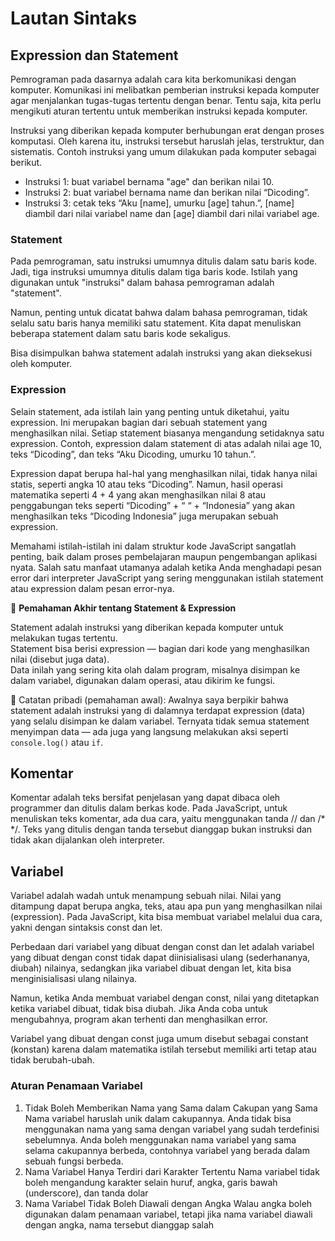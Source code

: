 # Lautan Sintaks

## Expression dan Statement

Pemrograman pada dasarnya adalah cara kita berkomunikasi dengan komputer. Komunikasi ini melibatkan pemberian instruksi kepada komputer agar menjalankan tugas-tugas tertentu dengan benar. Tentu saja, kita perlu mengikuti aturan tertentu untuk memberikan instruksi kepada komputer.

Instruksi yang diberikan kepada komputer berhubungan erat dengan proses komputasi. Oleh karena itu, instruksi tersebut haruslah jelas, terstruktur, dan sistematis. Contoh instruksi yang umum dilakukan pada komputer sebagai berikut.

- Instruksi 1: buat variabel bernama "age" dan berikan nilai 10.
- Instruksi 2: buat variabel bernama name dan berikan nilai “Dicoding”.
- Instruksi 3: cetak teks “Aku [name], umurku [age] tahun.”, [name] diambil dari nilai variabel name dan [age] diambil dari nilai variabel age.

### Statement

Pada pemrograman, satu instruksi umumnya ditulis dalam satu baris kode. Jadi, tiga instruksi umumnya ditulis dalam tiga baris kode. Istilah yang digunakan untuk "instruksi" dalam bahasa pemrograman adalah "statement".

Namun, penting untuk dicatat bahwa dalam bahasa pemrograman, tidak selalu satu baris hanya memiliki satu statement. Kita dapat menuliskan beberapa statement dalam satu baris kode sekaligus.

Bisa disimpulkan bahwa statement adalah instruksi yang akan dieksekusi oleh komputer.

### Expression

Selain statement, ada istilah lain yang penting untuk diketahui, yaitu expression. Ini merupakan bagian dari sebuah statement yang menghasilkan nilai. Setiap statement biasanya mengandung setidaknya satu expression. Contoh, expression dalam statement di atas adalah nilai age 10, teks “Dicoding”, dan teks “Aku Dicoding, umurku 10 tahun.”.

Expression dapat berupa hal-hal yang menghasilkan nilai, tidak hanya nilai statis, seperti angka 10 atau teks “Dicoding”. Namun, hasil operasi matematika seperti 4 + 4 yang akan menghasilkan nilai 8 atau penggabungan teks seperti “Dicoding” + “ “ + “Indonesia” yang akan menghasilkan teks “Dicoding Indonesia” juga merupakan sebuah expression.

Memahami istilah-istilah ini dalam struktur kode JavaScript sangatlah penting, baik dalam proses pembelajaran maupun pengembangan aplikasi nyata. Salah satu manfaat utamanya adalah ketika Anda menghadapi pesan error dari interpreter JavaScript yang sering menggunakan istilah statement atau expression dalam pesan error-nya.

📌 **Pemahaman Akhir tentang Statement & Expression**

Statement adalah instruksi yang diberikan kepada komputer untuk melakukan tugas tertentu.  
Statement bisa berisi expression — bagian dari kode yang menghasilkan nilai (disebut juga data).  
Data inilah yang sering kita olah dalam program, misalnya disimpan ke dalam variabel, digunakan dalam operasi, atau dikirim ke fungsi.

💬 Catatan pribadi (pemahaman awal):
Awalnya saya berpikir bahwa statement adalah instruksi yang di dalamnya terdapat expression (data) yang selalu disimpan ke dalam variabel. Ternyata tidak semua statement menyimpan data — ada juga yang langsung melakukan aksi seperti `console.log()` atau `if`.

## Komentar

Komentar adalah teks bersifat penjelasan yang dapat dibaca oleh programmer dan ditulis dalam berkas kode. Pada JavaScript, untuk menuliskan teks komentar, ada dua cara, yaitu menggunakan tanda // dan /\* \*/. Teks yang ditulis dengan tanda tersebut dianggap bukan instruksi dan tidak akan dijalankan oleh interpreter.

## Variabel

Variabel adalah wadah untuk menampung sebuah nilai. Nilai yang ditampung dapat berupa angka, teks, atau apa pun yang menghasilkan nilai (expression). Pada JavaScript, kita bisa membuat variabel melalui dua cara, yakni dengan sintaksis const dan let.

Perbedaan dari variabel yang dibuat dengan const dan let adalah variabel yang dibuat dengan const tidak dapat diinisialisasi ulang (sederhananya, diubah) nilainya, sedangkan jika variabel dibuat dengan let, kita bisa menginisialisasi ulang nilainya.

Namun, ketika Anda membuat variabel dengan const, nilai yang ditetapkan ketika variabel dibuat, tidak bisa diubah. Jika Anda coba untuk mengubahnya, program akan terhenti dan menghasilkan error.

Variabel yang dibuat dengan const juga umum disebut sebagai constant (konstan) karena dalam matematika istilah tersebut memiliki arti tetap atau tidak berubah-ubah.

### Aturan Penamaan Variabel

1. Tidak Boleh Memberikan Nama yang Sama dalam Cakupan yang Sama
   Nama variabel haruslah unik dalam cakupannya. Anda tidak bisa menggunakan nama yang sama dengan variabel yang sudah terdefinisi sebelumnya. Anda boleh menggunakan nama variabel yang sama selama cakupannya berbeda, contohnya variabel yang berada dalam sebuah fungsi berbeda.
2. Nama Variabel Hanya Terdiri dari Karakter Tertentu
   Nama variabel tidak boleh mengandung karakter selain huruf, angka, garis bawah (underscore), dan tanda dolar
3. Nama Variabel Tidak Boleh Diawali dengan Angka
   Walau angka boleh digunakan dalam penamaan variabel, tetapi jika nama variabel diawali dengan angka, nama tersebut dianggap salah
